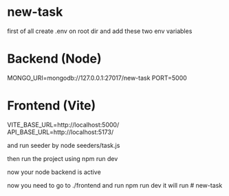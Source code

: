# new-task

first of all create .env on root dir and add these two env variables

# Backend (Node)

MONGO_URI=mongodb://127.0.0.1:27017/new-task
PORT=5000

# Frontend (Vite)

VITE_BASE_URL=http://localhost:5000/
API_BASE_URL=http://localhost:5173/

and run seeder by
node seeders/task.js

then run the project using
npm run dev

now your node backend is active

now you need to go to ./frontend and run
npm run dev
it will run
#   n e w - t a s k  
 